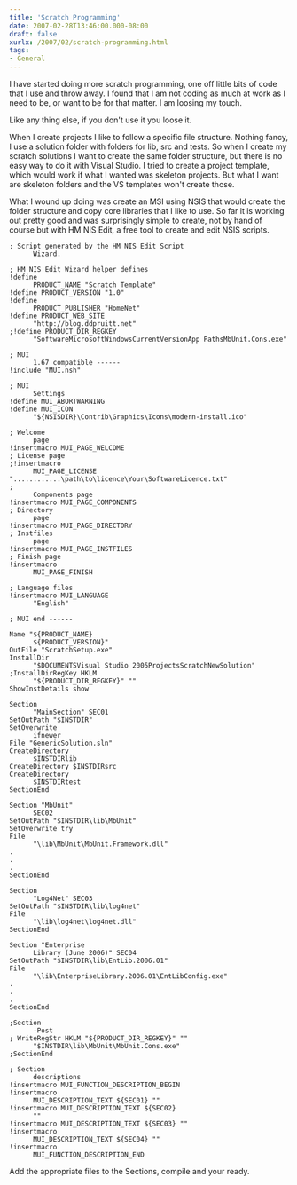 ```yaml
---
title: 'Scratch Programming'
date: 2007-02-28T13:46:00.000-08:00
draft: false
xurlx: /2007/02/scratch-programming.html
tags: 
- General
---
```


I have started doing more scratch programming, one off little bits of code that I use and throw away. I found that I am not coding as much at work as I need to be, or want to be for that matter. I am loosing my touch.  
  
Like any thing else, if you don't use it you loose it.  
  
When I create projects I like to follow a specific file structure. Nothing fancy, I use a solution folder with folders for lib, src and tests. So when I create my scratch solutions I want to create the same folder structure, but there is no easy way to do it with Visual Studio. I tried to create a project template, which would work if what I wanted was skeleton projects. But what I want are skeleton folders and the VS templates won't create those.  
  
What I wound up doing was create an MSI using NSIS that would create the folder structure and copy core libraries that I like to use. So far it is working out pretty good and was surprisingly simple to create, not by hand of course but with HM NIS Edit, a free tool to create and edit NSIS scripts.  
```
; Script generated by the HM NIS Edit Script
      Wizard.  
  
; HM NIS Edit Wizard helper defines  
!define
      PRODUCT_NAME "Scratch Template"  
!define PRODUCT_VERSION "1.0"  
!define
      PRODUCT_PUBLISHER "HomeNet"  
!define PRODUCT_WEB_SITE
      "http://blog.ddpruitt.net"  
;!define PRODUCT_DIR_REGKEY
      "SoftwareMicrosoftWindowsCurrentVersionApp PathsMbUnit.Cons.exe"  
  
; MUI
      1.67 compatible ------  
!include "MUI.nsh"  
  
; MUI
      Settings  
!define MUI_ABORTWARNING  
!define MUI_ICON
      "${NSISDIR}\Contrib\Graphics\Icons\modern-install.ico"  
  
; Welcome
      page  
!insertmacro MUI_PAGE_WELCOME  
; License page  
;!insertmacro
      MUI_PAGE_LICENSE "............\path\to\licence\Your\SoftwareLicence.txt"  
;
      Components page  
!insertmacro MUI_PAGE_COMPONENTS  
; Directory
      page  
!insertmacro MUI_PAGE_DIRECTORY  
; Instfiles
      page  
!insertmacro MUI_PAGE_INSTFILES  
; Finish page  
!insertmacro
      MUI_PAGE_FINISH  
  
; Language files  
!insertmacro MUI_LANGUAGE
      "English"  
  
; MUI end ------  
  
Name "${PRODUCT_NAME}
      ${PRODUCT_VERSION}"  
OutFile "ScratchSetup.exe"  
InstallDir
      "$DOCUMENTSVisual Studio 2005ProjectsScratchNewSolution"  
;InstallDirRegKey HKLM
      "${PRODUCT_DIR_REGKEY}" ""  
ShowInstDetails show  
  
Section
      "MainSection" SEC01  
SetOutPath "$INSTDIR"  
SetOverwrite
      ifnewer  
File "GenericSolution.sln"  
CreateDirectory
      $INSTDIRlib  
CreateDirectory $INSTDIRsrc  
CreateDirectory
      $INSTDIRtest  
SectionEnd  
  
Section "MbUnit"
      SEC02  
SetOutPath "$INSTDIR\lib\MbUnit"  
SetOverwrite try  
File
      "\lib\MbUnit\MbUnit.Framework.dll"  
.  
.  
.  
SectionEnd  
  
Section
      "Log4Net" SEC03  
SetOutPath "$INSTDIR\lib\log4net"  
File
      "\lib\log4net\log4net.dll"  
SectionEnd  
  
Section "Enterprise
      Library (June 2006)" SEC04  
SetOutPath "$INSTDIR\lib\EntLib.2006.01"  
File
      "\lib\EnterpriseLibrary.2006.01\EntLibConfig.exe"  
.  
.  
.  
SectionEnd  
  
;Section
      -Post  
; WriteRegStr HKLM "${PRODUCT_DIR_REGKEY}" ""
      "$INSTDIR\lib\MbUnit\MbUnit.Cons.exe"  
;SectionEnd  
  
; Section
      descriptions  
!insertmacro MUI_FUNCTION_DESCRIPTION_BEGIN  
!insertmacro
      MUI_DESCRIPTION_TEXT ${SEC01} ""  
!insertmacro MUI_DESCRIPTION_TEXT ${SEC02}
      ""  
!insertmacro MUI_DESCRIPTION_TEXT ${SEC03} ""  
!insertmacro
      MUI_DESCRIPTION_TEXT ${SEC04} ""  
!insertmacro
      MUI_FUNCTION_DESCRIPTION_END
```  
Add the appropriate files to the Sections, compile and your ready.